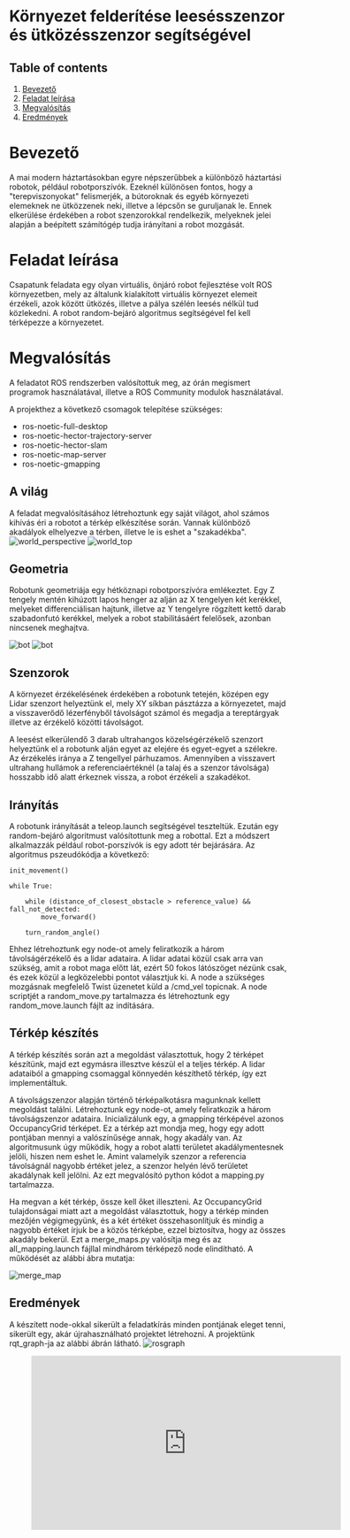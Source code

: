 # Környezet felderítése leesésszenzor és ütközésszenzor segítségével

## Table of contents

1. [Bevezető](#Bevezető)
2. [Feladat leírása](#Feladat-leírása)
3. [Megvalósítás](#Megvalósítás)
4. [Eredmények](#Eredmények)

# Bevezető

A mai modern háztartásokban egyre népszerűbbek a különböző háztartási robotok, például robotporszívók. Ezeknél különösen fontos, hogy a "terepviszonyokat" felismerjék, a bútoroknak és egyéb környezeti elemeknek ne ütközzenek neki, illetve a lépcsőn se guruljanak le. Ennek elkerülése érdekében a robot szenzorokkal rendelkezik, melyeknek jelei alapján a beépített számítógép tudja irányítani a robot mozgását.


# Feladat leírása

Csapatunk feladata egy olyan virtuális, önjáró robot fejlesztése volt ROS környezetben, mely az általunk kialakított virtuális környezet elemeit érzékeli, azok között ütközés, illetve a pálya szélén leesés nélkül tud közlekedni. A robot random-bejáró algoritmus segítségével fel kell térképezze a környezetet.

# Megvalósítás

A feladatot ROS rendszerben valósítottuk meg, az órán megismert programok használatával, illetve a ROS Community modulok használatával.

A projekthez a következő csomagok telepítése szükséges:
* ros-noetic-full-desktop
* ros-noetic-hector-trajectory-server
* ros-noetic-hector-slam
* ros-noetic-map-server
* ros-noetic-gmapping

## A világ
A feladat megvalósításához létrehoztunk egy saját világot, ahol számos kihívás éri a robotot a térkép elkészítése során. Vannak különböző akadályok elhelyezve a térben, illetve le is eshet a "szakadékba".
![world_perspective](./assets/figures/world_perspective.png "A picture of the world in perspective view")
![world_top](./assets/figures/world_top.png "A picture of the world in top view")

## Geometria 
Robotunk geometriája egy hétköznapi robotporszívóra emlékeztet. Egy Z tengely mentén kihúzott lapos henger az alján az X tengelyen két kerékkel, melyeket differenciálisan hajtunk, illetve az Y tengelyre rögzített kettő darab szabadonfutó kerékkel, melyek a robot stabilitásáért felelősek, azonban nincsenek meghajtva. 

![bot](./assets/figures/bot.png " A figure of the bot modell")
![bot](./assets/figures/rviz.png)    

## Szenzorok 
A környezet érzékelésének érdekében a robotunk tetején, középen egy Lidar szenzort helyeztünk el, mely XY síkban pásztázza a környezetet, majd a visszaverődő lézerfényből távolságot számol és megadja a tereptárgyak illetve az érzékelő közötti távolságot. 

A leesést elkerülendő 3 darab ultrahangos közelségérzékelő szenzort helyeztünk el a robotunk alján egyet az elejére és egyet-egyet a szélekre. Az érzékelés iránya a Z tengellyel párhuzamos. Amennyiben a visszavert ultrahang hullámok a referenciaértéknél (a talaj és a szenzor távolsága) hosszabb idő alatt érkeznek vissza, a robot érzékeli a szakadékot. 

## Irányítás 
A robotunk irányítását a teleop.launch segítségével teszteltük.
Ezután egy random-bejáró algoritmust valósítottunk meg a robottal. Ezt a módszert alkalmazzák például robot-porszívók is egy adott tér bejárására. Az algoritmus pszeudókódja a következő:
```
init_movement()

while True:
    
    while (distance_of_closest_obstacle > reference_value) && fall_not_detected:
        move_forward()
    
    turn_random_angle()
```
Ehhez létrehoztunk egy node-ot amely feliratkozik a három távolságérzékelő és a lidar adataira. A lidar adatai közül csak arra van szükség, amit a robot maga előtt lát, ezért 50 fokos látószöget nézünk csak, és ezek közül a legközelebbi pontot választjuk ki. A node a szükséges mozgásnak megfelelő Twist üzenetet küld a /cmd_vel topicnak. A node scriptjét a random_move.py tartalmazza és létrehoztunk egy random_move.launch fájlt az indítására. 

## Térkép készítés
A térkép készítés során azt a megoldást választottuk, hogy 2 térképet készítünk, majd ezt egymásra illesztve készül el a teljes térkép. A lidar adataiból a gmapping csomaggal könnyedén készíthető térkép, így ezt implementáltuk. 

A távolságszenzor alapján történő térképalkotásra magunknak kellett megoldást találni. Létrehoztunk egy node-ot, amely feliratkozik a három távolságszenzor adataira. Inicializálunk egy, a gmapping térképével azonos OccupancyGrid térképet. Ez a térkép azt mondja meg, hogy egy adott pontjában mennyi a valószínűsége annak, hogy akadály van. Az algoritmusunk úgy működik, hogy a robot alatti területet akadálymentesnek jelöli, hiszen nem eshet le. Amint valamelyik szenzor a referencia távolságnál nagyobb értéket jelez, a szenzor helyén lévő területet akadálynak kell jelölni. Az ezt megvalósító python kódot a mapping.py tartalmazza. 

Ha megvan a két térkép, össze kell őket illeszteni. Az OccupancyGrid tulajdonságai miatt azt a megoldást választottuk, hogy a térkép minden mezőjén végigmegyünk, és a két értéket összehasonlítjuk és mindig a nagyobb értéket írjuk be a közös térképbe, ezzel biztosítva, hogy az összes akadály bekerül. Ezt a merge_maps.py valósítja meg és az all_mapping.launch fájllal mindhárom térképező node elindítható. A működését az alábbi ábra mutatja: 

![merge_map](./assets/figures/merge_map.png "A picture of the merge_maps")
 
## Eredmények

A készített node-okkal sikerült a feladatkírás minden pontjának eleget tenni, sikerült egy, akár újrahasználható projektet létrehozni. A projektünk rqt_graph-ja az alábbi ábrán látható. 
![rosgraph](./assets/figures/rosgraph.png "A picture of the rqt_graph")

<figure class="video_container">
  <iframe width="560" height="315" src="https://www.youtube.com/embed/d7yEBOIkYtg" title="YouTube video player" frameborder="0" allow="accelerometer; autoplay; clipboard-write; encrypted-media; gyroscope; picture-in-picture" allowfullscreen></iframe>
</figure>